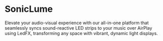 # SonicLume
Elevate your audio-visual experience with our all-in-one platform that seamlessly syncs sound-reactive LED strips to your music over AirPlay using LedFX, transforming any space with vibrant, dynamic light displays.
